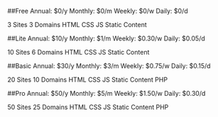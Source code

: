 ##Free
Annual: $0/y
Monthly: $0/m
Weekly: $0/w
Daily: $0/d

3 Sites
3 Domains
HTML
CSS
JS
Static Content

##Lite
Annual: $10/y
Monthly: $1/m
Weekly: $0.30/w
Daily: $0.05/d

10 Sites
6 Domains
HTML
CSS
JS
Static Content

##Basic
Annual: $30/y
Monthly: $3/m
Weekly: $0.75/w
Daily: $0.15/d

20 Sites
10 Domains
HTML
CSS
JS
Static Content
PHP

##Pro
Annual: $50/y
Monthly: $5/m
Weekly: $1.50/w
Daily: $0.30/d

50 Sites
25 Domains
HTML
CSS
JS
Static Content
PHP


